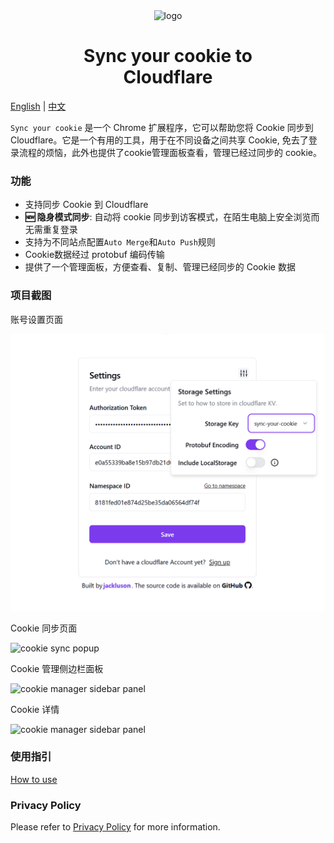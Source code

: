 <div align="center">
<img src="chrome-extension/public/icon-128.png" alt="logo"/>
<h1> Sync your cookie to <br/>Cloudflare</h1>
</div>

[English](./README.md) | [中文](./README_ZH.md)

`Sync your cookie` 是一个 Chrome 扩展程序，它可以帮助您将 Cookie 同步到 Cloudflare。它是一个有用的工具，用于在不同设备之间共享 Cookie, 免去了登录流程的烦恼，此外也提供了cookie管理面板查看，管理已经过同步的 cookie。


<!-- // 使用gif展示功能 -->

### 功能
- 支持同步 Cookie 到 Cloudflare
- **🆕 隐身模式同步**: 自动将 cookie 同步到访客模式，在陌生电脑上安全浏览而无需重复登录
- 支持为不同站点配置`Auto Merge`和`Auto Push`规则
- Cookie数据经过 protobuf 编码传输
- 提供了一个管理面板，方便查看、复制、管理已经同步的 Cookie 数据

### 项目截图

账号设置页面

<img width="600" src="./screenshots/settings.png" alt="account settings"/>

Cookie 同步页面

<img width="600" src="./screenshots/sync.png" alt="cookie sync popup"/>

Cookie 管理侧边栏面板

<img width="600" src="./screenshots/panel.png" alt="cookie manager sidebar panel"/>

Cookie 详情

<img width="600" src="./screenshots/panel_item.png" alt="cookie manager sidebar panel"/>



### 使用指引

[How to use](./how-to-use.md)

### Privacy Policy

Please refer to [Privacy Policy](./private-policy.md) for more information.




